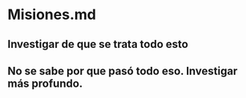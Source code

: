 # Misiones.md

## Investigar de que se trata todo esto
## No se sabe por que pasó todo eso. Investigar más profundo.
